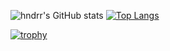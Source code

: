 <!--START_SECTION:lapras-card--
<p ><a href="https://lapras.com/public/1TIDZDS" target="_blank" rel="noopener noreferrer"><img alt="1TIDZDS's scores on LAPRAS are as follows: Engineering: 3.97 out of 5.0, Business: 3.48 out of 5.0, Influence: 3.52 out of 5.0." src="https://lapras-card-generator.vercel.app/api/svg?e=3.97&b=3.48&i=3.52&b1=%23ff6176&b2=%23546dcf&i1=%23f97f90&i2=%23ffc7cd&l=en" width="400" ></a>  
Last Updated on 1/16/2025, 11:33:49 AM</p>
--END_SECTION:lapras-card-->

![hndrr's GitHub stats](https://github-readme-stats.vercel.app/api?username=hndrr&count_private=true)
[![Top Langs](https://github-readme-stats.vercel.app/api/top-langs/?username=hndrr&layout=compact)](https://github.com/anuraghazra/github-readme-stats)

[![trophy](https://github-profile-trophy.vercel.app/?username=ryo-ma)](https://github.com/ryo-ma/github-profile-trophy)
